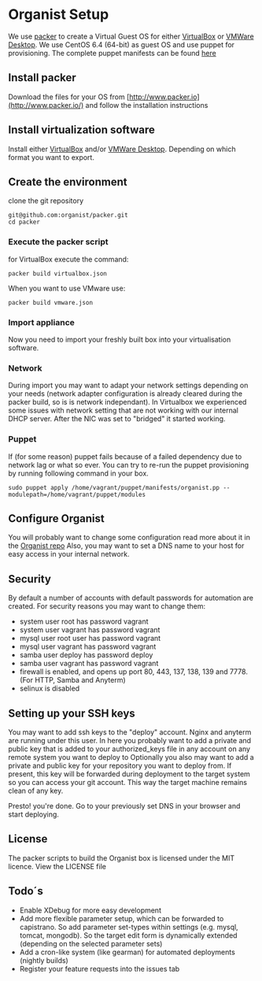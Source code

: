 # Organist Setup #
We use [packer](http://www.packer.io/) to create a Virtual Guest OS for either [VirtualBox](https://www.virtualbox.org/) or [VMWare Desktop](http://www.vmware.com/).
We use CentOS 6.4 (64-bit) as guest OS and use puppet for provisioning. The complete puppet manifests can be found [here](https://github.com/organist/puppet)

## Install packer ##
Download the files for your OS from  [http://www.packer.io](http://www.packer.io/) and follow the installation instructions

## Install virtualization software ##
Install either [VirtualBox](https://www.virtualbox.org/) and/or [VMWare Desktop](http://www.vmware.com/).
Depending on which format you want to export.

## Create the environment ##
clone the git repository

    git@github.com:organist/packer.git
    cd packer

### Execute the packer script ###

for VirtualBox execute the command:

    packer build virtualbox.json

When you want to use VMware use:

    packer build vmware.json


### Import appliance ###
Now you need to import your freshly built box into your virtualisation software.

### Network ###
During import you may want to adapt your network settings depending on your needs
(network adapter configuration is already cleared during the packer build, so is is network independant). In Virtualbox we experienced some issues with network
setting that are not working with our internal DHCP server. After the NIC was set to "bridged" it started working.

### Puppet ###
If (for some reason) puppet fails because of a failed dependency due to network lag or what so ever. You can try to re-run the puppet provisioning by running following
command in your box.

    sudo puppet apply /home/vagrant/puppet/manifests/organist.pp --modulepath=/home/vagrant/puppet/modules




## Configure Organist ##

You will probably want to change some configuration read more about it in the [Organist repo](https://github.com/organist/organist)
Also, you may want to set a DNS name to your host for easy access in your internal network.


## Security ##
By default a number of accounts with default passwords for automation are created. For security reasons you may want to change them:

   - system user root has password vagrant
   - system user vagrant has password vagrant
   - mysql user root user has password vagrant
   - mysql user vagrant has password vagrant
   - samba user deploy has password deploy
   - samba user vagrant has password vagrant
   - firewall is enabled, and opens up port 80, 443, 137, 138, 139 and 7778. (For HTTP, Samba and Anyterm)
   - selinux is disabled

## Setting up your SSH keys ##
You may want to add ssh keys to the "deploy" account. Nginx and anyterm are running under this user.
   In here you probably want to add a private and public key that is added to your authorized_keys file in any account on any remote system you want to deploy to
   Optionally you also may want to add a private and public key for your repository you want to deploy from. If present, this key will be forwarded during deployment
   to the target system so you can access your git account. This way the target machine remains clean of any key.


Presto! you're done. Go to your previously set DNS in your browser and start deploying.


## License ##
The packer scripts to build the Organist box is licensed under the MIT licence. View the LICENSE file


## Todo´s ##

 - Enable XDebug for more easy development
 - Add more flexible parameter setup, which can be forwarded to capistrano. So add parameter set-types within settings (e.g. mysql, tomcat, mongodb).
   So the target edit form is dynamically extended (depending on the selected parameter sets)
 - Add a cron-like system (like gearman) for automated deployments (nightly builds)
 - Register your feature requests into the issues tab
